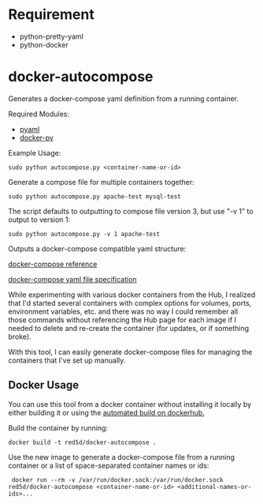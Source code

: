 # Requirement

* python-pretty-yaml
* python-docker

# docker-autocompose
Generates a docker-compose yaml definition from a running container.

Required Modules:
* [pyaml](https://pypi.python.org/pypi/pyaml/)
* [docker-py](https://pypi.python.org/pypi/docker-py)

Example Usage:

    sudo python autocompose.py <container-name-or-id>


Generate a compose file for multiple containers together:

    sudo python autocompose.py apache-test mysql-test


The script defaults to outputting to compose file version 3, but use "-v 1" to output to version 1:

    sudo python autocompose.py -v 1 apache-test


Outputs a docker-compose compatible yaml structure:

[docker-compose reference](https://docs.docker.com/compose/)

[docker-compose yaml file specification](https://docs.docker.com/compose/compose-file/)

While experimenting with various docker containers from the Hub, I realized that I'd started several containers with complex options for volumes, ports, environment variables, etc. and there was no way I could remember all those commands without referencing the Hub page for each image if I needed to delete and re-create the container (for updates, or if something broke).

With this tool, I can easily generate docker-compose files for managing the containers that I've set up manually.

## Docker Usage

You can use this tool from a docker container without installing it locally by either building it or using the [automated build on dockerhub.](https://hub.docker.com/r/red5d/docker-autocompose/)

Build the container by running:

    docker build -t red5d/docker-autocompose .

Use the new image to generate a docker-compose file from a running container or a list of space-separated container names or ids:

     docker run --rm -v /var/run/docker.sock:/var/run/docker.sock red5d/docker-autocompose <container-name-or-id> <additional-names-or-ids>...

